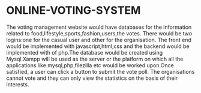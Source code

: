 # ONLINE-VOTING-SYSTEM
The voting management website would have databases for the information related to food,lifestyle,sports,fashion,users,the votes.
There would be two logins:one for the casual user and other for the organisation. 
The front end would be implemented with javascript,html,css and the backend would be implemented with of php.The database would be created using Mysql.Xampp will be used as the server or the platform on which all the applications like mysql,php,filezilla etc would be worked upon.Once satisfied, a user can click a button to submit the vote poll.
The organisations cannot vote and they can only view the statistics on the basis of their interests.

